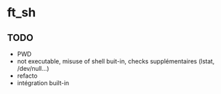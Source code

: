 # ft_sh

## TODO

- PWD
- not executable, misuse of shell buit-in, checks supplémentaires (lstat, /dev/null...)
- refacto
- intégration built-in
